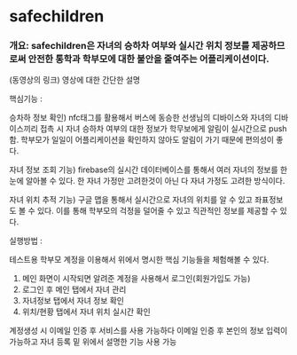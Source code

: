 # safechildren

### 개요: safechildren은 자녀의 승하차 여부와 실시간 위치 정보를 제공하므로써 안전한 통학과 학부모에 대한 불안을 줄여주는 어플리케이션이다.

(동영상의 링크) 영상에 대한 간단한 설명

핵심기능 : 

승차하 정보 확인) nfc태그를 활용해서 버스에 동승한 선생님의 디바이스와 자녀의 디바이스끼리 접촉 시 자녀 승하차 여부의 대한 정보가 학무보에게 알림이 실시간으로 push함. 
학부모가 일일이 어플리케이션을 확인하지 않아도 알림이 가기 때문에 편의성이 좋다.

자녀 정보 조회 기능) firebase의 실시간 데이터베이스를 통해서 여러 자녀의 정보를 한눈에 알아볼 수 있다. 
한 자녀 가정만 고려한것이 아닌 다 자녀 가정도 고려한 방식이다.

자녀 위치 추적 기능) 구글 맵을 통해서 실시간으로 자녀의 위치를 알 수 있고 좌표정보도 볼 수 있다.
이를 통해 학부모의 걱정을 덜어줄 수 있고 직관적인 정보를 제공할 수 있다.
 
실행방법 :

테스트용 학부모 계정을 이용해서 위에서 명시한 핵심 기능들을 체험해볼 수 있다.
1. 메인 화면이 시작되면 알려준 계정을 사용해서 로그인(회원가입도 가능)
2. 로그인 후 메인 탭에서 자녀 관리
3. 자녀정보 탭에서 자녀 정보 확인
4. 위치/현황 탭에서 자녀 위치 실시간 확인

계정생성 시
이메일 인증 후 서비스를 사용 가능하다
이메일 인증 후 본인의 정보 입력이 가능하고 자녀 등록 밑 위에서 설명한 기능 사용 가능
